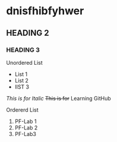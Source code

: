 # dnisfhibfyhwer
## HEADING 2
### HEADING 3
Unordered List
<br/>
- List 1
- List 2
- lIST 3
  
_This is for Italic_
~~This is for~~
Learning GitHub

Ordererd List
<br/>
1. PF-Lab 1
2. PF-Lab 2
3. PF-Lab3


  
